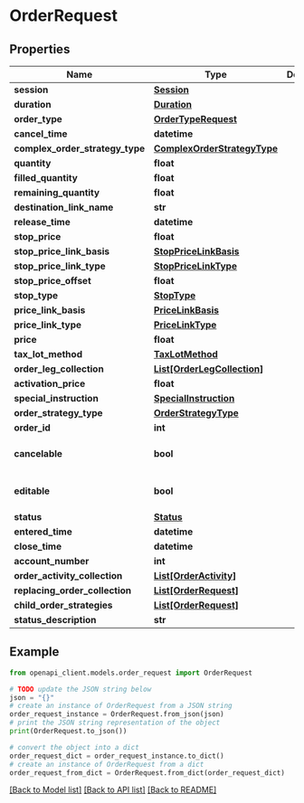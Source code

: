 # OrderRequest


## Properties

Name | Type | Description | Notes
------------ | ------------- | ------------- | -------------
**session** | [**Session**](Session.md) |  | [optional] 
**duration** | [**Duration**](Duration.md) |  | [optional] 
**order_type** | [**OrderTypeRequest**](OrderTypeRequest.md) |  | [optional] 
**cancel_time** | **datetime** |  | [optional] 
**complex_order_strategy_type** | [**ComplexOrderStrategyType**](ComplexOrderStrategyType.md) |  | [optional] 
**quantity** | **float** |  | [optional] 
**filled_quantity** | **float** |  | [optional] 
**remaining_quantity** | **float** |  | [optional] 
**destination_link_name** | **str** |  | [optional] 
**release_time** | **datetime** |  | [optional] 
**stop_price** | **float** |  | [optional] 
**stop_price_link_basis** | [**StopPriceLinkBasis**](StopPriceLinkBasis.md) |  | [optional] 
**stop_price_link_type** | [**StopPriceLinkType**](StopPriceLinkType.md) |  | [optional] 
**stop_price_offset** | **float** |  | [optional] 
**stop_type** | [**StopType**](StopType.md) |  | [optional] 
**price_link_basis** | [**PriceLinkBasis**](PriceLinkBasis.md) |  | [optional] 
**price_link_type** | [**PriceLinkType**](PriceLinkType.md) |  | [optional] 
**price** | **float** |  | [optional] 
**tax_lot_method** | [**TaxLotMethod**](TaxLotMethod.md) |  | [optional] 
**order_leg_collection** | [**List[OrderLegCollection]**](OrderLegCollection.md) |  | [optional] 
**activation_price** | **float** |  | [optional] 
**special_instruction** | [**SpecialInstruction**](SpecialInstruction.md) |  | [optional] 
**order_strategy_type** | [**OrderStrategyType**](OrderStrategyType.md) |  | [optional] 
**order_id** | **int** |  | [optional] 
**cancelable** | **bool** |  | [optional] [default to False]
**editable** | **bool** |  | [optional] [default to False]
**status** | [**Status**](Status.md) |  | [optional] 
**entered_time** | **datetime** |  | [optional] 
**close_time** | **datetime** |  | [optional] 
**account_number** | **int** |  | [optional] 
**order_activity_collection** | [**List[OrderActivity]**](OrderActivity.md) |  | [optional] 
**replacing_order_collection** | [**List[OrderRequest]**](OrderRequest.md) |  | [optional] 
**child_order_strategies** | [**List[OrderRequest]**](OrderRequest.md) |  | [optional] 
**status_description** | **str** |  | [optional] 

## Example

```python
from openapi_client.models.order_request import OrderRequest

# TODO update the JSON string below
json = "{}"
# create an instance of OrderRequest from a JSON string
order_request_instance = OrderRequest.from_json(json)
# print the JSON string representation of the object
print(OrderRequest.to_json())

# convert the object into a dict
order_request_dict = order_request_instance.to_dict()
# create an instance of OrderRequest from a dict
order_request_from_dict = OrderRequest.from_dict(order_request_dict)
```
[[Back to Model list]](../README.md#documentation-for-models) [[Back to API list]](../README.md#documentation-for-api-endpoints) [[Back to README]](../README.md)


